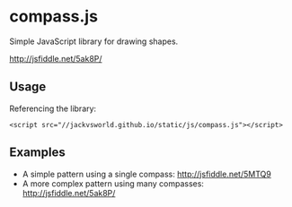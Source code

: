 compass.js
==========

Simple JavaScript library for drawing shapes.

http://jsfiddle.net/5ak8P/

Usage
-----

Referencing the library:

    <script src="//jackvsworld.github.io/static/js/compass.js"></script>

Examples
--------

* A simple pattern using a single compass: http://jsfiddle.net/5MTQ9
* A more complex pattern using many compasses: http://jsfiddle.net/5ak8P/
